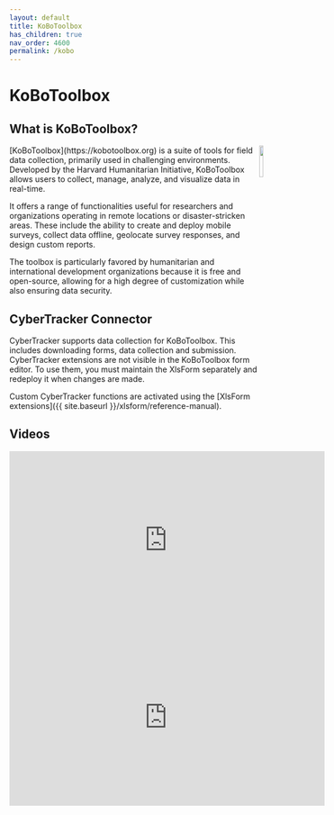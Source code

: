 ```yaml
---
layout: default
title: KoBoToolbox
has_children: true
nav_order: 4600
permalink: /kobo
---
```


# KoBoToolbox

## What is KoBoToolbox?
<img src="{{ site.baseurl }}/assets/kobo/logo2.svg" align="right" class="inline" style="width:12%;"/>
[KoBoToolbox](https://kobotoolbox.org) is a suite of tools for field data collection, primarily used in challenging environments. Developed by the Harvard Humanitarian Initiative, KoBoToolbox allows users to collect, manage, analyze, and visualize data in real-time.

It offers a range of functionalities useful for researchers and organizations operating in remote locations or disaster-stricken areas. These include the ability to create and deploy mobile surveys, collect data offline, geolocate survey responses, and design custom reports.

The toolbox is particularly favored by humanitarian and international development organizations because it is free and open-source, allowing for a high degree of customization while also ensuring data security.

## CyberTracker Connector
CyberTracker supports data collection for KoBoToolbox. This includes downloading forms, data collection and submission. CyberTracker extensions are not visible in the KoBoToolbox form editor. To use them, you must maintain the XlsForm separately and redeploy it when changes are made.

Custom CyberTracker functions are activated using the [XlsForm extensions]({{ site.baseurl }}/xlsform/reference-manual).

## Videos
<iframe width="560" height="315" src="https://www.youtube.com/embed/SeTpmFSfMXI" title="YouTube video player" frameborder="0" allow="accelerometer; autoplay; clipboard-write; encrypted-media; gyroscope; picture-in-picture; web-share" allowfullscreen></iframe>
<iframe width="560" height="315" src="https://www.youtube.com/embed/D1fBN0J1WRI" title="YouTube video player" frameborder="0" allow="accelerometer; autoplay; clipboard-write; encrypted-media; gyroscope; picture-in-picture; web-share" allowfullscreen></iframe>
